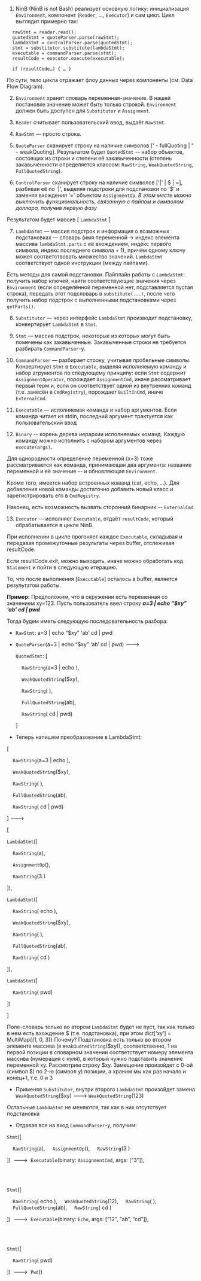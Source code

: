 
1. NinB (NinB is not Bash) реализует основную логику: инициализация `Environment`, компонент (`Reader`, …, `Executor`) и сам цикл.
  Цикл выглядит примерно так:
  ```
    rawStmt = reader.read();
    quotedStmt = quoteParser.parse(rawStmt);
    lambdaStmt = controlParser.parse(quotedStmt);
    stmt = substitutor.substitute(lambdaStmt);
    executable = commandParser.parse(stmt);
    resultCode = executor.execute(executable);

    if (resultCode…) { … }
  ```

 По сути, тело цикла отражает флоу данных через компоненты (см. Data Flow Diagram).


2. `Environment` хранит словарь переменная-значение. В нашей постановке значение может быть только строкой. `Environment` должен быть доступен для `Substitutor` и `Assignment`.

3. `Reader` считывает пользовательский ввод, выдаёт `RawStmt`.

4. `RawStmt` — просто строка.

5. `QuoteParser` сканирует строку на наличие символов [' - fullQuoting | " - weakQuoting].
Результатом будет `QuotedStmt` -- набор объектов, состоящих из строки и степени её закавыченности (степень закавыченности определяется классом: `RawString`, `WeakQuotedString`, `FullQuotedString`).

6. `ControlParser` сканирует строку на наличие символов ['|' | $ | =], разбивая её по '|', выделяя подстроки для подстановки по '$' и заменяя вхождения '=' объектом `AssignmentOp`. _В этом месте можно выключить функциональность, связанную с пайпом и символом доллара, получив первую фазу_

Результатом будет массив [ `LambdaStmt` ]

7. `LambdaStmt`  — массив подстрок и информация о возможных подстановках — словарь (имя переменной -> индекс элемента массива `lambdaStmt.parts` с её вхождением, индекс первого символа, индекс последнего символа + 1), причём одному ключу может соответствовать множество значений. `LambdaStmt` соответствует одной инструкции (между пайпами).

Есть методы для самой подстановки. Пайплайн работы с `LambdaStmt`: получить набор ключей, найти соответствующие значения через `Environment` (если определённой переменной нет, подставляется пустая строка), передать этот подсловарь в `substitute(...)`, после чего получить набор подстрок с выполненными подстановками через `getParts()`.

8. `Substitutor` — через интерфейс `LambdaStmt` производит подстановку, конвертирует `LambdaStmt` в `Stmt`.

9. `Stmt` — массив подстрок, некоторые из которых могут быть помечены как закавыченные. Закавыченные строки не требуется разбирать `CommandParser`-у.

10. `CommandParser` — разбирает строку, учитывая пробельные символы. Конвертирует `Stmt` в `Executable`, выделяя исполняемую команду и набор агрументов по следующему принципу: если `Stmt` содержит `AssignmentOperator`, порождает `AssignmentCmd`, иначе рассматривает первый терм и, если он соответствует одной из внутренних команд (т.е. занесён в `CmdRegistry`), порождает `BuiltInCmd`, иначе `ExternalCmd`.

11. `Executable` — исполняемая команда и набор аргументов. Если команда читает из stdin, последний аргумент трактуется как пользовательский ввод

12. `Binary` -- корень дерева иерархии исполняемых команд. Каждую команду можно исполнить с набором аргументов через `execute(args)`.

Для однородности определение переменной (x=3) тоже рассматривается как команда, принимающая два аргумента: название переменной и её значение -- и обновляющая `Environment`.

Кроме того, имеется набор встроенных команд (cat, echo, ...). Для добавления новой команды достаточно добавить новый класс и зарегистрировать его в `CmdRegistry`.

Наконец, есть возможность вызвать сторонний бинарник -- `ExternalCmd`

13. `Executor` — исполняет `Executable`, отдаёт `resultCode`, который обрабатывается в цикле NinB.

При исполнении в цикле прогоняет каждое `Executable`, складывая и передавая промежуточные результаты через buffer, отслеживая resultCode.

Если resultCode.exit, можно выходить, иначе можно обработать код `Statement` и пойти в следующую итерацию.

То, что после выполнения [`Executable`] осталось в buffer, является результатом работы.






**Пример:** Предположим, что в окружении есть переменная со значением xy=123. Пусть пользователь ввел строку _**a=3 | echo “$xy” ‘ab’ cd | pwd**_

Тогда будем иметь следующую последовательность разбора:

- `RawStmt`: a=3 | echo “$xy” ‘ab’ cd | pwd

- `QuoteParser`(a=3 | echo “$xy” ‘ab’ cd | pwd)   --->
  
  `QuotedStmt`: [
  
    &nbsp;&nbsp;&nbsp;&nbsp;`RawString`(a=3 | echo ),

    &nbsp;&nbsp;&nbsp;&nbsp;`WeakQuotedString`($xy),

    &nbsp;&nbsp;&nbsp;&nbsp;`RawString`( ),

    &nbsp;&nbsp;&nbsp;&nbsp;`FullQuotedString`(ab),

    &nbsp;&nbsp;&nbsp;&nbsp;`RawString`( cd | pwd)
    
  ]

- Теперь напишем преобразование в LambdaStmt:

[

  &nbsp;&nbsp;&nbsp;&nbsp;`RawString`(a=3 | echo ),

  &nbsp;&nbsp;&nbsp;&nbsp;`WeakQuotedString`($xy),

  &nbsp;&nbsp;&nbsp;&nbsp;`RawString`( ),

  &nbsp;&nbsp;&nbsp;&nbsp;`FullQuotedString`(ab),

  &nbsp;&nbsp;&nbsp;&nbsp;`RawString`( cd | pwd)
  
]  --->

[

  `LambdaStmt`([
  
  &nbsp;&nbsp;&nbsp;&nbsp;`RawString`(a), 
  
  &nbsp;&nbsp;&nbsp;&nbsp;`AssignmentOp`(), 
  
  &nbsp;&nbsp;&nbsp;&nbsp;`RawString`(3 )
          
  ]),

  `LambdaStmt`([
  
  &nbsp;&nbsp;&nbsp;&nbsp;`RawString`( echo ),
  
  &nbsp;&nbsp;&nbsp;&nbsp;`WeakQuotedString`($xy), 
  
  &nbsp;&nbsp;&nbsp;&nbsp;`RawString`( ), 
  
  &nbsp;&nbsp;&nbsp;&nbsp;`FullQuotedString`(ab), 
  
  &nbsp;&nbsp;&nbsp;&nbsp;`RawString`( cd )
          
  ]),

  `LambdaStmt`([
  
  &nbsp;&nbsp;&nbsp;&nbsp;`RawString`( pwd)
          
  ])
  
]

Поле-словарь только во втором `LambdaStmt` будет не пуст, так как только в нем есть вхождение $ (т.е. подстановка), при этом
dict[‘xy’] = MultiMap{(1, 0, 3)}
 Почему? Подстановка есть только во втором элементе массива (в `WeakQuotedString`($xy)), соответственно, 1 на первой позиции в словарном значении соответствует номеру элемента массива (нумерация с нуля), в который нужно подставить значение переменной xy. Рассмотрим строку $xy. Замещение произойдет с 0-ой (символ $) по 2-ю (символ y) позиции, а храним мы как раз начало и конец+1, т.е. 0 и 3

- Применяя `Substitutor`, внутри второго `LambdaStmt` произойдет замена
`WeakQuotedString`($xy) ---> `WeakQuotedString`(123)

Остальные `LambdaStmt` не меняются, так как в них отсутствует подстановка

- Отдавая все на вход `CommandParser`-у, получим:

`Stmt`([

  &nbsp;&nbsp;&nbsp;&nbsp;`RawString`(a),
  &nbsp;&nbsp;&nbsp;&nbsp;`AssignmentOp`(),
  &nbsp;&nbsp;&nbsp;&nbsp;`RawString`(3 )
        
]) &nbsp;--->&nbsp; `Executable`(binary: `AssignmentCmd`, args: [“3”]),

<br /><br />

`Stmt`([

  &nbsp;&nbsp;&nbsp;&nbsp;`RawString`( echo ),
  &nbsp;&nbsp;&nbsp;&nbsp;`WeakQuotedString`(12),
  &nbsp;&nbsp;&nbsp;&nbsp;`RawString`( ),
  &nbsp;&nbsp;&nbsp;&nbsp;`FullQuotedString`(ab),
  &nbsp;&nbsp;&nbsp;&nbsp;`RawString`( cd )
  
]) &nbsp;--->&nbsp;  `Executable`(binary: `Echo`, args: [“12”, “ab”, “cd”]),

<br /><br />

`Stmt`([

  &nbsp;&nbsp;&nbsp;&nbsp;`RawString`( pwd)
  
]) &nbsp;--->&nbsp; `Pwd`()
